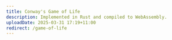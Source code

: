 ```yaml
---
title: Conway's Game of Life 
description: Implemented in Rust and compiled to WebAssembly.
uploadDate: 2025-03-31 17:19+11:00
redirect: /game-of-life
---
```


